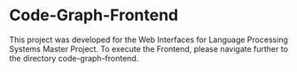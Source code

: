 # Code-Graph-Frontend

This project was developed for the Web Interfaces for Language Processing Systems Master Project. To execute the Frontend, please navigate further to the directory code-graph-frontend.
